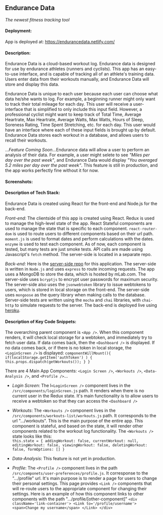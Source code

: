 ## Endurance Data
  *The newest fitness tracking tool*




#### Deployment:

  App is deployed at: https://endurancedata.netlify.com/ 




#### Description:

  Endurance Data is a cloud-based workout log.  Endurance data is designed for use by endurance athletes (runners and cyclists).  This app has an easy-to-use interface, and is capable of tracking all of an athlete's training data.  Users enter data from their workouts manually, and Endurance Data will store and display this data.

  Endurance Data is unique to each user because each user can choose what data he/she wants to log.  For example, a beginning runner might only want to track their total mileage for each day.  This user will receive a user-interface that is simplified to only include this input field.  However, a professional cyclist might want to keep track of Total Time, Average Heartrate, Max Heartrate, Average Watts, Max Watts, Hours of Sleep, Soreness Rating, Time Spent Stretching, etc. for each day.  This user would have an interface where each of these input fields is brought up by default.  Endurance Data stores each workout in a database, and allows users to recall their workouts.

  ...*Feature Coming Soon*...Endurance data will allow a user to perform an analysis of their data.  For example, a user might selete to see *"Miles per day over the past week"*, and Endurance Data would display *"You averaged 5.2 miles per day over the past week"*.  This feature is still in production, and the app works perfectly fine without it for now.



#### Screenshots:

#### Description of Tech Stack:

   Endurance Data is created using React for the front-end and Node.js for the back-end.

   *Front-end:* The clientside of this app is created using React.  Redux is used to manage the high-level state of the app.  React Stateful components are used to manage the state that is specific to each component.  `react-router-dom` is used to route users to different components based on their url path.  `moment.js` is used to format dates and perform calculations with the dates.  `enzyme` is used to test each component.  As of now, each component is tested, but many tests are just smoke tests.  API calls are made using Javascript's `fetch` method.  The server-side is located in a separate repo.

   *Back-end:* Here is the [server-side repo](https://github.com/thinkful-ei22/morgan-fullStack-server.git) for this application.  The server-side is written in `Node.js` and uses `express` to route incoming requests.  The app uses a MongoDB to store the data, which is hosted by mLab.com.  The server-side uses `bcryptjs` to encrypt user passwords for maximum security.  The server-side also uses the `jsonwebtoken` library to issue webtokens to users, which is stored in local storage on the front-end.  The server-side uses `mongoose` as the query library when making calls to the database.  Server-side tests are written using the `mocha` and `chai` libraries, with `chai-http` to simulate requests to the server.  The back-end is deployed live using [heroku](https://endurance-data-server.herokuapp.com/).

#### Description of Key Code Snippets:

The overarching parent component is `<App />`.  When this component renders, it will check local storage for a webtoken, and immediately try to fetch user data.  If data comes back, then the `<Dashboard />` is displayed.  If no data comes back, or if there is no token in local storage, the `<LoginScreen />` is displayed:
  `componentWillMount(){
    if(localStorage.getItem('authToken') ) {
      this.props.dispatch(getWorkouts());
    }
  }`


There are 4 Main App Components: `<Login Screen />`, `<Workouts />`, `<Data-Analysis />`, and `<Profile />`...

- *Login Screen*: The l`<LoginScreen />` component lives in the `/src/components/loginScreen.js` path.  It renders when there is no current user in the Redux state.  It's main functionality is to allow users to receive a webtoken so that they can access the `<Dashboard />`


- *Workouts*: The `<Workouts />` component lives in the `/src/components/workouts-list/workouts.js` path.  It corresponds to the url ".../workouts".  This is the main purpose of the entire app.  This component is stateful, and based on the state, it will render other components related to the workout log functionality.  The `<Workouts />` state looks like this:     
`this.state = {
      addingWorkout: false,
      currentWorkout: null,
      editingWorkout: false,
      viewingWorkout: false,
      deletingWorkout: false,
      formOptions: []
    }`
    
    
- *Data-Analysis*: This feature is not yet in production.

- *Profile*: The `<Profile />` component lives in the path `/src/componets/user-preferences/profile.js`.  It corresponse to the ".../profile" url.  It's main purpose is to render a page for users to change their personal settings.  This page provides `<Link />` components that will re-route users to the appropriate component for changing their settings.  Here is an example of how this component links to other components with the path ".../profile/\[other-component]"
        `<div className='link-container'>
          <Link to='/profile/username'>
            <span>Change my username</span>
          </Link>
        </div>`
    

